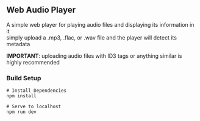 ## Web Audio Player
A simple web player for playing audio files and displaying its information in it <br>
simply upload a .mp3, .flac, or .wav file and the player will detect its metadata

**IMPORTANT**: uploading audio files with ID3 tags or anything similar is highly recommended

### Build Setup
```
# Install Dependencies
npm install

# Serve to localhost
npm run dev
```

